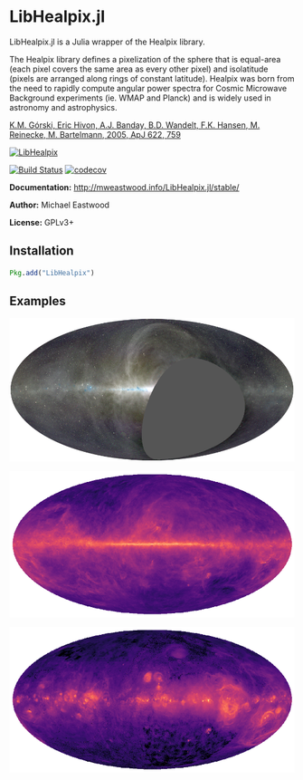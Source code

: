 # LibHealpix.jl

LibHealpix.jl is a Julia wrapper of the Healpix library.

The Healpix library defines a pixelization of the sphere that is equal-area (each pixel covers the
same area as every other pixel) and isolatitude (pixels are arranged along rings of constant
latitude). Healpix was born from the need to rapidly compute angular power spectra for Cosmic
Microwave Background experiments (ie. WMAP and Planck) and is widely used in astronomy and
astrophysics.

[K.M. Górski, Eric Hivon, A.J. Banday, B.D. Wandelt, F.K. Hansen, M. Reinecke, M. Bartelmann, 2005,
ApJ 622, 759](http://adsabs.harvard.edu/cgi-bin/nph-bib_query?bibcode=2005ApJ...622..759G)

[![LibHealpix](http://pkg.julialang.org/badges/LibHealpix_0.6.svg)](http://pkg.julialang.org/detail/LibHealpix)

[![Build Status](https://travis-ci.org/mweastwood/LibHealpix.jl.svg?branch=master)](https://travis-ci.org/mweastwood/LibHealpix.jl)
[![codecov](https://codecov.io/gh/mweastwood/LibHealpix.jl/branch/master/graph/badge.svg)](https://codecov.io/gh/mweastwood/LibHealpix.jl)

**Documentation:** http://mweastwood.info/LibHealpix.jl/stable/

**Author:** Michael Eastwood

**License:** GPLv3+

## Installation

```julia
Pkg.add("LibHealpix")
```

## Examples

[![OVRO-LWA Sky Map](docs/src/assets/ovro-lwa-sky-map.png)](https://arxiv.org/abs/1711.00466)

[![Dust Map](docs/src/assets/lambda_fds_dust_94GHz.png)](https://lambda.gsfc.nasa.gov/product/foreground/dust_map.cfm)

[![Halpha Map](docs/src/assets/lambda_halpha_fwhm06_0512.png)](https://lambda.gsfc.nasa.gov/product/foreground/halpha_map.cfm)

